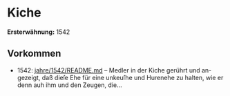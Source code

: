 # Kiche

**Ersterwähnung:** 1542

## Vorkommen
- 1542: [jahre/1542/README.md](../jahre/1542/README.md) – Medler in der Kiche gerührt und an-
gezeigt, daß dieſe Ehe für eine unkeuſhe und Hurenehe
zu halten, wie er denn auh ihm und den Zeugen, die...
